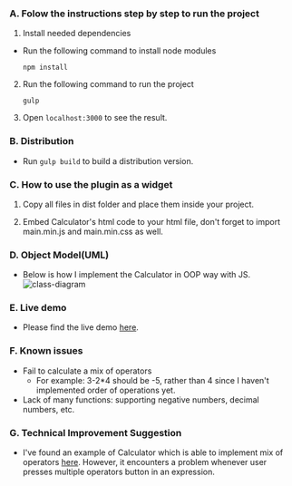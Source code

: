 ### A. Folow the instructions step by step to run the project

1. Install needed dependencies

  * Run the following command to install node modules

    ```npm install```


2. Run the following command to run the project

    ```gulp ```

3. Open ```localhost:3000``` to see the result.

### B. Distribution

  * Run ```gulp build``` to build a distribution version.

### C. How to use the plugin as a widget

1. Copy all files in dist folder and place them inside your project.

2. Embed Calculator's html code to your html file, don't forget to import main.min.js and main.min.css as well.

### D. Object Model(UML)

  * Below is how I implement the Calculator in OOP way with JS.
![class-diagram](https://cloud.githubusercontent.com/assets/7496221/19026407/1962330a-8958-11e6-9e58-9dc44f1b03c5.png)

### E. Live demo

  * Please find the live demo [here](https://nhutle.github.io/calculator/).

### F. Known issues
  * Fail to calculate a mix of operators
    * For example: 3-2*4 should be -5, rather than 4 since I haven't implemented order of operations yet.
  * Lack of many functions: supporting negative numbers, decimal numbers, etc.

### G. Technical Improvement Suggestion

  * I've found an example of Calculator which is able to implement mix of operators [here](https://codepen.io/joshsmith01/pen/viotJ).
    However, it encounters a problem whenever user presses multiple operators button in an expression.
